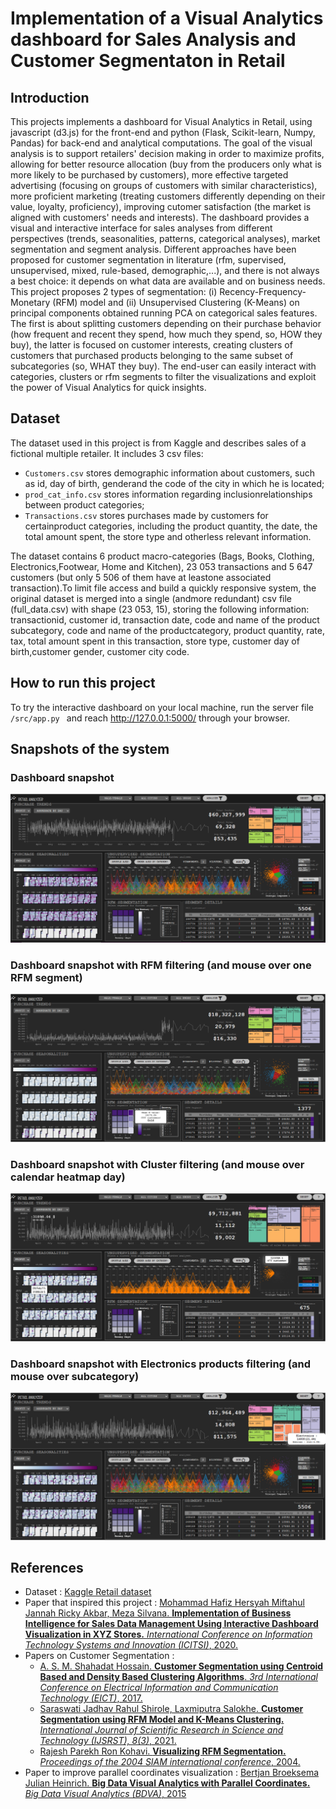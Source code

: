 # Implementation of a Visual Analytics dashboard for Sales Analysis and Customer Segmentaton in Retail
 
 ## Introduction
 This projects implements a dashboard for Visual Analytics in Retail, using javascript (d3.js) for the front-end and python (Flask, Scikit-learn, Numpy, Pandas) for back-end and analytical computations.
 The goal of the visual analysis is to support retailers' decision making in order to maximize profits, allowing for  better resource allocation (buy from the producers only what is more likely to be purchased by customers), more effective targeted advertising (focusing on groups of customers with similar characteristics), more proficient marketing (treating customers differently depending on their value, loyalty, proficiency), improving cutomer satisfaction (the market is aligned with customers' needs and interests). The dashboard provides a visual and interactive interface for sales analyses from different perspectives (trends, seasonalities, patterns, categorical analyses), market segmentation and segment analysis. Different approaches have been proposed for customer segmentation in literature (rfm, supervised, unsupervised, mixed, rule-based, demographic,...), and there is not always a best choice: it depends on what data are available and on business needs. This project proposes 2 types of segmentation: (i) Recency-Frequency-Monetary (RFM) model and (ii) Unsupervised Clustering (K-Means) on principal components obtained running PCA on categorical sales features. The first is about splitting customers depending on their purchase behavior (how frequent and recent they spend, how much they spend, so, HOW they buy), the latter is focused on customer interests, creating clusters of customers that purchased products belonging to the same subset of subcategories (so, WHAT they buy). The end-user can easily interact with categories, clusters or rfm segments to filter the visualizations and exploit the power of Visual Analytics for quick insights.

 ## Dataset
 The dataset used in this project is from Kaggle and describes sales of a fictional multiple retailer. It includes 3 csv files:
 * ```Customers.csv``` stores demographic information about customers, such as id, day of birth, genderand the code of the city in which he is located;
 * ```prod_cat_info.csv``` stores information regarding inclusionrelationships between product categories;
 * ```Transactions.csv``` stores purchases made by customers for certainproduct categories, including the product quantity, the date, the total amount spent, the store type and otherless relevant information.
 
The dataset contains 6 product macro-categories (Bags, Books, Clothing, Electronics,Footwear, Home and Kitchen), 23 053 transactions and 5 647 customers (but only 5 506 of them have at leastone associated transaction).To limit file access and build a quickly responsive system, the original dataset is merged into a single (andmore redundant) csv file (full_data.csv) with shape (23 053, 15), storing the following information: transactionid, customer id, transaction date, code and name of the product subcategory, code and name of the productcategory, product quantity, rate, tax, total amount spent in this transaction, store type, customer day of birth,customer gender, customer city code.
 
 ## How to run this project
 To try the interactive dashboard on your local machine, run the server file ```/src/app.py ``` and reach http://127.0.0.1:5000/ through your browser.

 ## Snapshots of the system
 ### Dashboard snapshot
 ![alt text](https://github.com/AlessandraMonaco/Visual-Analytics/blob/master/screenshots/dashboard_screenshot.PNG)

 ### Dashboard snapshot with RFM filtering (and mouse over one RFM segment)
 ![alt text](https://github.com/AlessandraMonaco/Visual-Analytics/blob/master/screenshots/dashboard_filter_rfm.png)

 ### Dashboard snapshot with Cluster filtering (and mouse over calendar heatmap day)
 ![alt text](https://github.com/AlessandraMonaco/Visual-Analytics/blob/master/screenshots/dashboard_filter_cluster.png)

 ### Dashboard snapshot with Electronics products filtering (and mouse over subcategory)
 ![alt text](https://github.com/AlessandraMonaco/Visual-Analytics/blob/master/screenshots/dashboard_filter_category.png)



 ## References
 * Dataset : [Kaggle Retail dataset](https://www.kaggle.com/darpan25bajaj/retail-case-study-data)
 * Paper that inspired this project : [Mohammad Hafiz Hersyah Miftahul Jannah Ricky Akbar, Meza Silvana. **Implementation of Business Intelligence for Sales Data Management Using Interactive Dashboard Visualization in XYZ Stores.** *International Conference on Information Technology Systems and Innovation (ICITSI)*, 2020.](https://ieeexplore.ieee.org/document/9264984)
 * Papers on Customer Segmentation : 
    * [A. S. M. Shahadat Hossain. **Customer Segmentation using Centroid Based and Density Based Clustering Algorithms**. *3rd International Conference on Electrical Information and Communication Technology (EICT)*, 2017.](https://ieeexplore.ieee.org/document/8275249)
    * [Saraswati Jadhav Rahul Shirole, Laxmiputra Salokhe. **Customer Segmentation using RFM Model and K-Means Clustering.** *International Journal of Scientific Research in Science and Technology (IJSRST), 8(3)*, 2021.](https://www.researchgate.net/publication/352393770_Customer_Segmentation_using_RFM_Model_and_K-Means_Clustering)
    * [Rajesh Parekh Ron Kohavi. **Visualizing RFM Segmentation.** *Proceedings of the 2004 SIAM international conference*, 2004.]()
 * Paper to improve parallel coordinates visualization : [Bertjan Broeksema Julian Heinrich. **Big Data Visual Analytics with Parallel Coordinates.** *Big Data Visual Analytics (BDVA)*, 2015](https://ieeexplore.ieee.org/abstract/document/7314286)
